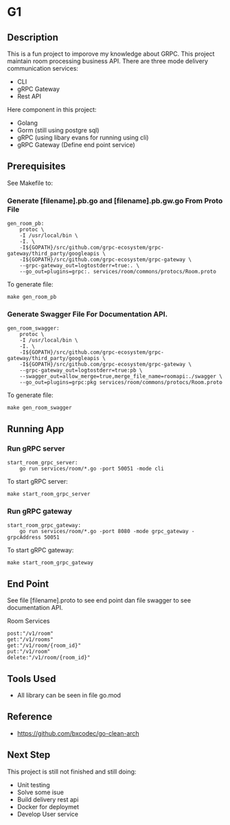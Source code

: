 # G1

## Description
This is a fun project to imporove my knowledge about GRPC. This project maintain room processing business API. There are three mode delivery communication services:
* CLI
* gRPC Gateway
* Rest API

Here component in this project:
* Golang 
* Gorm (still using postgre sql)
* gRPC (using libary evans for running using cli)
* gRPC Gateway (Define end point service)

## Prerequisites
See Makefile to:

### Generate [filename].pb.go and [filename].pb.gw.go From Proto File
```
gen_room_pb:
	protoc \
	-I /usr/local/bin \
	-I. \
	-I${GOPATH}/src/github.com/grpc-ecosystem/grpc-gateway/third_party/googleapis \
	-I${GOPATH}/src/github.com/grpc-ecosystem/grpc-gateway \
	--grpc-gateway_out=logtostderr=true:. \
	--go_out=plugins=grpc:. services/room/commons/protocs/Room.proto
```
To generate file:
```
make gen_room_pb
```

###  Generate Swagger File For Documentation API.
```
gen_room_swagger:
	protoc \
	-I /usr/local/bin \
	-I. \
	-I${GOPATH}/src/github.com/grpc-ecosystem/grpc-gateway/third_party/googleapis \
	-I${GOPATH}/src/github.com/grpc-ecosystem/grpc-gateway \
	--grpc-gateway_out=logtostderr=true:pb \
	--swagger_out=allow_merge=true,merge_file_name=roomapi:./swagger \
	--go_out=plugins=grpc:pkg services/room/commons/protocs/Room.proto
```
To generate file:
```
make gen_room_swagger
```
## Running App
### Run gRPC server
```
start_room_grpc_server:
	go run services/room/*.go -port 50051 -mode cli
```
To start gRPC server:
```
make start_room_grpc_server
```

### Run gRPC gateway
```
start_room_grpc_gateway:
	go run services/room/*.go -port 8080 -mode grpc_gateway -grpcAddress 50051
```
To start gRPC gateway:
```
make start_room_grpc_gateway
```

## End Point
See file [filename].proto to see end point dan file swagger to see documentation API.

Room Services
```
post:"/v1/room"
get:"/v1/rooms"
get:"/v1/room/{room_id}"
put:"/v1/room"
delete:"/v1/room/{room_id}"
```

## Tools Used
* All library can be seen in file go.mod

## Reference
* https://github.com/bxcodec/go-clean-arch

## Next Step
This project is still not finished and still doing:
* Unit testing
* Solve some isue
* Build delivery rest api
* Docker for deploymet
* Develop User service

